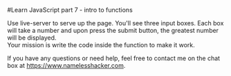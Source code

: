 #Learn JavaScript part 7 - intro to functions

Use live-server to serve up the page.  You'll see three input boxes.  Each box will take a number
and upon press the submit button, the greatest number will be displayed.  
Your mission is write the code inside the function to make it work.  

If you have any questions or need help, feel free to contact me on the chat box 
at https://www.namelesshacker.com.  